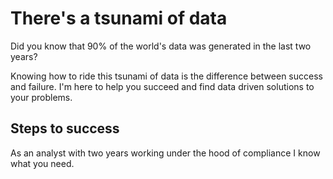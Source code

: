 # There's a tsunami of data

Did you know that 90% of the world's data was generated in the last two years?

Knowing how to ride this tsunami of data is the difference between success and failure.
I'm here to help you succeed and find data driven solutions to your problems. 


## Steps to success

As an analyst with two years working under the hood of compliance I know what you need.
